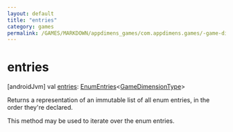 ```yaml
---
layout: default
title: "entries"
category: games
permalink: /GAMES/MARKDOWN/appdimens_games/com.appdimens.games/-game-dimension-type/entries.html
---
```


# entries

[androidJvm]
val [entries](entries.md): [EnumEntries](https://kotlinlang.org/api/core/kotlin-stdlib/kotlin.enums/-enum-entries/index.html)<[GameDimensionType](index.md)>

Returns a representation of an immutable list of all enum entries, in the order they're declared.

This method may be used to iterate over the enum entries.